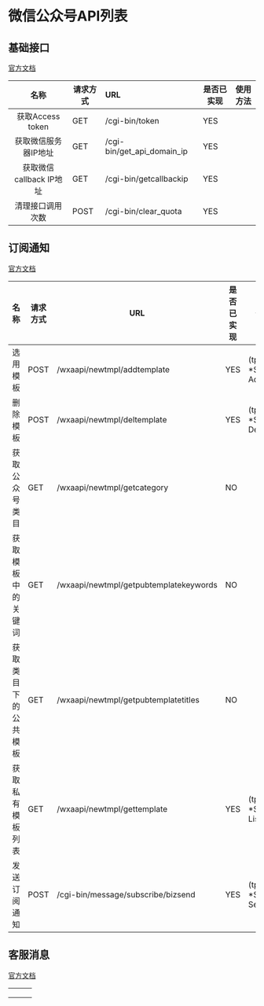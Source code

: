 # 微信公众号API列表

## 基础接口

[官方文档](https://developers.weixin.qq.com/doc/offiaccount/Basic_Information/Get_access_token.html)

|          名称           | 请求方式 | URL                        | 是否已实现 | 使用方法 |
| :---------------------: | -------- | :------------------------- | ---------- | -------- |
|    获取Access token     | GET      | /cgi-bin/token             | YES        |          |
|  获取微信服务器IP地址   | GET      | /cgi-bin/get_api_domain_ip | YES        |          |
| 获取微信callback IP地址 | GET      | /cgi-bin/getcallbackip     | YES        |          |
|    清理接口调用次数     | POST     | /cgi-bin/clear_quota       | YES        |          |

## 订阅通知

[官方文档](https://developers.weixin.qq.com/doc/offiaccount/Subscription_Messages/api.html)

| 名称                 | 请求方式 | URL                                    | 是否已实现 | 使用方法                |
| -------------------- | -------- | -------------------------------------- | ---------- | ----------------------- |
| 选用模板             | POST     | /wxaapi/newtmpl/addtemplate            | YES        | (tpl *Subscribe) Add    |
| 删除模板             | POST     | /wxaapi/newtmpl/deltemplate            | YES        | (tpl *Subscribe) Delete |
| 获取公众号类目       | GET      | /wxaapi/newtmpl/getcategory            | NO         |                         |
| 获取模板中的关键词   | GET      | /wxaapi/newtmpl/getpubtemplatekeywords | NO         |                         |
| 获取类目下的公共模板 | GET      | /wxaapi/newtmpl/getpubtemplatetitles   | NO         |                         |
| 获取私有模板列表     | GET      | /wxaapi/newtmpl/gettemplate            | YES        | (tpl *Subscribe) List() |
| 发送订阅通知         | POST     | /cgi-bin/message/subscribe/bizsend     | YES        | (tpl *Subscribe) Send   |

## 客服消息

[官方文档](https://developers.weixin.qq.com/doc/offiaccount/Message_Management/Service_Center_messages.html)

|      |      |      |
| ---- | ---- | ---- |
|      |      |      |
|      |      |      |
|      |      |      |

